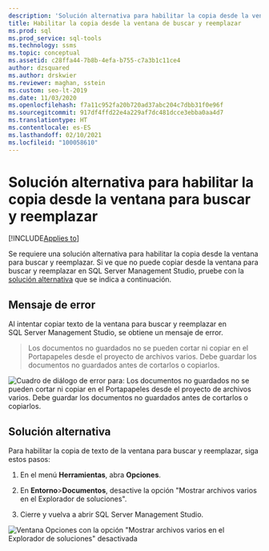 ```yaml
---
description: 'Solución alternativa para habilitar la copia desde la ventana para buscar y reemplazar '
title: Habilitar la copia desde la ventana de buscar y reemplazar
ms.prod: sql
ms.prod_service: sql-tools
ms.technology: ssms
ms.topic: conceptual
ms.assetid: c28ffa44-7b8b-4efa-b755-c7a3b1c11ce4
author: dzsquared
ms.author: drskwier
ms.reviewer: maghan, sstein
ms.custom: seo-lt-2019
ms.date: 11/03/2020
ms.openlocfilehash: f7a11c952fa20b720ad37abc204c7dbb31f0e96f
ms.sourcegitcommit: 917df4ffd22e4a229af7dc481dcce3ebba0aa4d7
ms.translationtype: HT
ms.contentlocale: es-ES
ms.lasthandoff: 02/10/2021
ms.locfileid: "100058610"
---
```

# <a name="workaround-to-enable-copying-from-find-and-replace-window"></a>Solución alternativa para habilitar la copia desde la ventana para buscar y reemplazar

[!INCLUDE[Applies to](../../includes/appliesto-ss-asdb-asdw-xxx-md.md)]

Se requiere una solución alternativa para habilitar la copia desde la ventana para buscar y reemplazar.  Si ve que no puede copiar desde la ventana para buscar y reemplazar en SQL Server Management Studio, pruebe con la [solución alternativa](#workaround) que se indica a continuación.

## <a name="error-message"></a>Mensaje de error

Al intentar copiar texto de la ventana para buscar y reemplazar en SQL Server Management Studio, se obtiene un mensaje de error.

> Los documentos no guardados no se pueden cortar ni copiar en el Portapapeles desde el proyecto de archivos varios. Debe guardar los documentos no guardados antes de cortarlos o copiarlos.

![Cuadro de diálogo de error para: Los documentos no guardados no se pueden cortar ni copiar en el Portapapeles desde el proyecto de archivos varios. Debe guardar los documentos no guardados antes de cortarlos o copiarlos.](../media/troubleshoot/unable-copy-find-replace-window.png)

## <a name="workaround"></a>Solución alternativa

Para habilitar la copia de texto de la ventana para buscar y reemplazar, siga estos pasos:

1. En el menú **Herramientas**, abra **Opciones**.

2. En **Entorno**>**Documentos**, desactive la opción "Mostrar archivos varios en el Explorador de soluciones".

3. Cierre y vuelva a abrir SQL Server Management Studio.

![Ventana Opciones con la opción "Mostrar archivos varios en el Explorador de soluciones" desactivada](../media/troubleshoot/fix-copy-find-replace-window.png)

